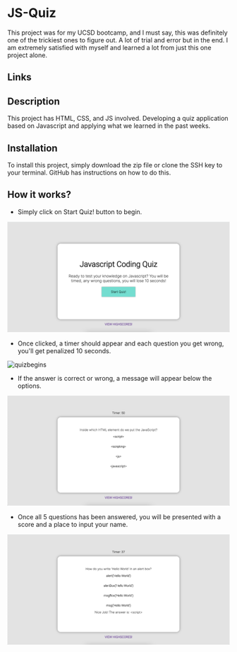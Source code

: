 # JS-Quiz

This project was for my UCSD bootcamp, and I must say, this was definitely one of the trickiest ones to figure out. A lot of trial and error but in the end. I am extremely satisfied with myself and learned a lot from just this one project alone.

## Links

## Description 

This project has HTML, CSS, and JS involved. Developing a quiz application based on Javascript and applying what we learned in the past weeks. 

## Installation

To install this project, simply download the zip file or clone the SSH key to your terminal. GitHub has instructions on how to do this.

## How it works?

- Simply click on Start Quiz! button to begin.

<img src="./assets/images/main.png" alt="mainpage" title="mainpage">

- Once clicked, a timer should appear and each question you get wrong, you'll get penalized 10 seconds.

<img src="./assets/images/main1.png" alt="quizbegins" title="quizbegins">

- If the answer is correct or wrong, a message will appear below the options.

<img src="./assets/images/main2.png" alt="correctorwrong" title="correctorwrong">

- Once all 5 questions has been answered, you will be presented with a score and a place to input your name.

<img src="./assets/images/main3.png" alt="finalscore" title="finalscore">
